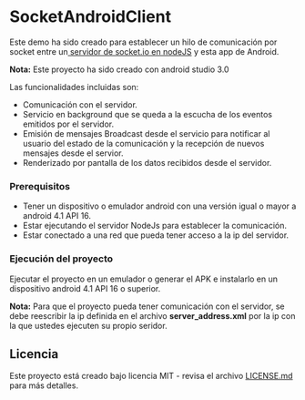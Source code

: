 # SocketAndroidClient
Este demo ha sido creado para establecer un hilo de comunicación por socket entre un[ servidor de socket.io en nodeJS](https://github.com/DavidGalvis/SocketNodeServer) y esta app de Android.

**Nota:** Este proyecto ha sido creado con android studio 3.0

Las funcionalidades incluidas son:

* Comunicación con el servidor.
* Servicio en background que se queda a la escucha de los eventos emitidos por el servidor.
* Emisión de mensajes Broadcast desde el servicio para notificar al usuario del estado de la comunicación y la recepción de nuevos mensajes desde el servior.
* Renderizado por pantalla de los datos recibidos desde el servidor.

### Prerequisitos

* Tener un dispositivo o emulador android con una versión igual o mayor a android 4.1 API 16.
* Estar ejecutando el servidor NodeJs para establecer la comunicación.
* Estar conectado a una red que pueda tener acceso a la ip del servidor.

### Ejecución del proyecto

Ejecutar el proyecto en un emulador o generar el APK e instalarlo en un dispositivo android 4.1 API 16 o superior.

**Nota:** Para que el proyecto pueda tener comunicación con el servidor, se debe reescribir la ip definida en el archivo **server_address.xml** por la ip con la que ustedes ejecuten su propio seridor.

## Licencia

Este proyecto está creado bajo licencia MIT - revisa el archivo [LICENSE.md](LICENSE.md) para más detalles.